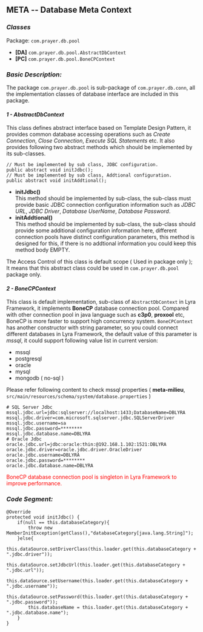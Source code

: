## META -- Database Meta Context

### __*Classes*__
Package: `com.prayer.db.pool`

- __[DA]__ `com.prayer.db.pool.AbstractDbContext`
- __[PC]__ `com.prayer.db.pool.BoneCPContext`


### __*Basic Description:*__

The package `com.prayer.db.pool` is sub-package of `com.prayer.db.conn`, all the implementation classes of database interface are included in this package.

#### *1 - AbstractDbContext*

This class defines abstract interface based on Template Design Pattern, it provides common database accessing operations such as *Create Connection*, *Close Connection*, *Execute SQL Statements* etc. It also provides following two abstract methods which should be implemented by its sub-classes. 

	// Must be implemented by sub class, JDBC configuration.
	public abstract void initJdbc();
	// Must be implemented by sub class, Addtional configuration.
	public abstract void initAddtional(); 

- __initJdbc()__ <br/>
  This method should be implemented by sub-class, the sub-class must provide basic JDBC connection configuration information such as *JDBC URL*, *JDBC Driver*, *Database UserName*, *Database Password*.
- __initAddtional()__ <br/>
  This method should be implemented by sub-class, the sub-class should provide some additional configuration information here, different connection pools have distinct configuration parameters, this method is designed for this, if there is no addtional information you could keep this method body EMPTY.

The Access Control of this class is default scope ( Used in package only ); It means that this abstract class could be used in `com.prayer.db.pool` package only. 

#### *2 - BoneCPContext*  

This class is default implementation, sub-class of `AbstractDbContext` in Lyra Framework, it implements __BoneCP__ database connection pool. Compared with other connection pool in java language such as __c3p0__, __proxool__ etc, BoneCP is more faster to support high concurrency system. `BoneCPContext` has another constructor with string parameter, so you could connect different databases in Lyra Framework, the default value of this parameter is *mssql*, it could support following value list in current version:

- mssql
- postgresql
- oracle
- mysql
- mongodb ( no-sql )

Please refer following content to check mssql properties ( __meta-milieu__, `src/main/resources/schema/system/database.properties` )

	# SQL Server Jdbc
	mssql.jdbc.url=jdbc:sqlserver://localhost:1433;DatabaseName=DBLYRA
	mssql.jdbc.driver=com.microsoft.sqlserver.jdbc.SQLServerDriver
	mssql.jdbc.username=sa
	mssql.jdbc.password=********
	mssql.jdbc.database.name=DBLYRA
	# Oracle Jdbc
	oracle.jdbc.url=jdbc:oracle:thin:@192.168.1.102:1521:DBLYRA
	oracle.jdbc.driver=oracle.jdbc.driver.OracleDriver
	oracle.jdbc.username=DBLYRA
	oracle.jdbc.password=********
	oracle.jdbc.database.name=DBLYRA

<font style="color:red">BoneCP database connection pool is singleton in Lyra Framework to improve performance.</font>

### __*Code Segment:*__ 

	@Override
	protected void initJdbc() {
		if(null == this.databaseCategory){
			throw new MemberInitException(getClass(),"databaseCategory[java.lang.String]");
		}else{
			this.dataSource.setDriverClass(this.loader.get(this.databaseCategory + ".jdbc.driver"));
			this.dataSource.setJdbcUrl(this.loader.get(this.databaseCategory + ".jdbc.url"));
			this.dataSource.setUsername(this.loader.get(this.databaseCategory + ".jdbc.username"));
			this.dataSource.setPassword(this.loader.get(this.databaseCategory + ".jdbc.password"));
			this.databaseName = this.loader.get(this.databaseCategory + ".jdbc.database.name");
		}
	}

